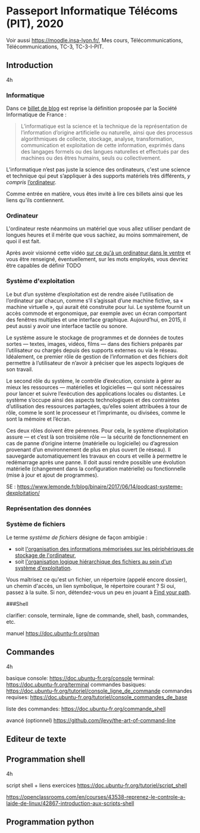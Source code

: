 # Passeport Informatique Télécoms (PIT), 2020

Voir aussi https://moodle.insa-lyon.fr/,
Mes cours,
Télécommunications,
Télécommunications,
TC-3,
TC-3-I-PIT.


## Introduction

4h

### Informatique

Dans ce [billet de blog](https://www.lemonde.fr/blog/binaire/2015/08/27/linformatique-privee-dordinateur/)
est reprise la définition proposée par la Société Informatique de France :

> L’informatique est la science et la technique de la représentation de l’information d’origine artificielle ou naturelle, ainsi que des processus algorithmiques de collecte, stockage, analyse, transformation, communication et exploitation de cette information, exprimés dans des langages formels ou des langues naturelles et effectués par des machines ou des êtres humains, seuls ou collectivement.

L’informatique n’est pas juste la science des ordinateurs, c'est une science et technique qui peut s’appliquer à des supports matériels très différents, 
*y compris* [l’ordinateur](https://www.lemonde.fr/blog/binaire/2014/04/01/que-diriez-vous-dordinateur/). 

Comme entrée en matière, vous êtes invité à lire ces billets ainsi que les liens qu'ils contiennent. 

### Ordinateur

L'ordinateur reste néanmoins un matériel que vous allez utiliser pendant de longues heures et il mérite que vous sachiez, au moins sommairement, de quoi il est fait. 

Après avoir visionné cette vidéo [sur ce qu'à un ordinateur dans le ventre](https://www.lemonde.fr/blog/binaire/2017/05/31/podcast-le-ventre-de-mon-ordi/) 
et vous être renseigné, éventuellement, sur les mots employés, vous devriez être capables de définir TODO

### Système d'exploitation

Le but d’un système d’exploitation est de rendre aisée l’utilisation de l’ordinateur par chacun, comme s’il s’agissait d’une machine fictive, sa « machine virtuelle », qui aurait été construite pour lui. Le système fournit un accès commode et ergonomique, par exemple avec un écran comportant des fenêtres multiples et une interface graphique. Aujourd’hui, en 2015, il peut aussi y avoir une interface tactile ou sonore.

Le système assure le stockage de programmes et de données de toutes sortes — textes, images, vidéos, films — dans des fichiers préparés par l’utilisateur ou chargés depuis des supports externes ou via le réseau. Idéalement, ce premier rôle de gestion de l’information et des fichiers doit permettre à l’utilisateur de n’avoir à préciser que les aspects logiques de son travail.

Le second rôle du système, le contrôle d’exécution, consiste à gérer au mieux les ressources — matérielles et logicielles — qui sont nécessaires pour lancer et suivre l’exécution des applications locales ou distantes. Le système s’occupe ainsi des aspects technologiques et des contraintes d’utilisation des ressources partagées, qu’elles soient attribuées à tour de rôle, comme le sont le processeur et l’imprimante, ou divisées, comme le sont la mémoire et l’écran.

Ces deux rôles doivent être pérennes. Pour cela, le système d’exploitation assure — et c’est là son troisième rôle — la sécurité de fonctionnement en cas de panne d’origine interne (matérielle ou logicielle) ou d’agression provenant d’un environnement de plus en plus ouvert (le réseau). Il sauvegarde automatiquement les travaux en cours et veille à permettre le redémarrage après une panne. Il doit aussi rendre possible une évolution matérielle (changement dans la configuration matérielle) ou fonctionnelle (mise à jour et ajout de programmes).

SE : https://www.lemonde.fr/blog/binaire/2017/06/14/podcast-systeme-dexploitation/

### Représentation des données



### Système de fichiers

Le terme *système de fichiers* désigne de façon ambigüe :
- soit [l'organisation des informations mémorisées sur les périphériques de stockage de l'ordinateur](https://doc.ubuntu-fr.org/systeme_de_fichiers),
- soit [l'organisation logique hiérarchique des fichiers au sein d'un système d'exploitation](https://doc.ubuntu-fr.org/chemins). 

Vous maîtrisez ce qu'est un fichier, un répertoire (appelé encore dossier), un chemin d'accès, un lien symbolique, le répertoire courant ? 
Si oui, passez à la suite. 
Si non, détendez-vous un peu en jouant à [Find your path](http://demo710.univ-lyon1.fr/FYP/).

###Shell

clarifier: console, terminale, ligne de commande, shell, bash, commandes, etc. 

manuel https://doc.ubuntu-fr.org/man




## Commandes

4h

basique 
console: https://doc.ubuntu-fr.org/console
terminal: https://doc.ubuntu-fr.org/terminal
commandes basiques: https://doc.ubuntu-fr.org/tutoriel/console_ligne_de_commande
commandes requises: https://doc.ubuntu-fr.org/tutoriel/console_commandes_de_base

liste des commandes: https://doc.ubuntu-fr.org/commande_shell

avancé (optionnel) https://github.com/jlevy/the-art-of-command-line

## Editeur de texte

## Programmation shell

4h

script shell + liens exercices https://doc.ubuntu-fr.org/tutoriel/script_shell


https://openclassrooms.com/en/courses/43538-reprenez-le-controle-a-laide-de-linux/42867-introduction-aux-scripts-shell

## Programmation python
